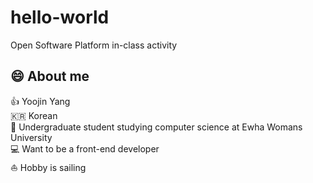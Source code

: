 # hello-world
Open Software Platform in-class activity

## :smile: About me
:thumbsup: Yoojin Yang  
:kr: Korean  
:ledger: Undergraduate student studying computer science at Ewha Womans University  
:computer: Want to be a front-end developer  
:sailboat: Hobby is sailing  
